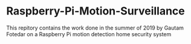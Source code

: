 # Raspberry-Pi-Motion-Surveillance
This repitory contains the work done in the summer of 2019 by Gautam Fotedar on a Raspberry Pi motion detection home security system

